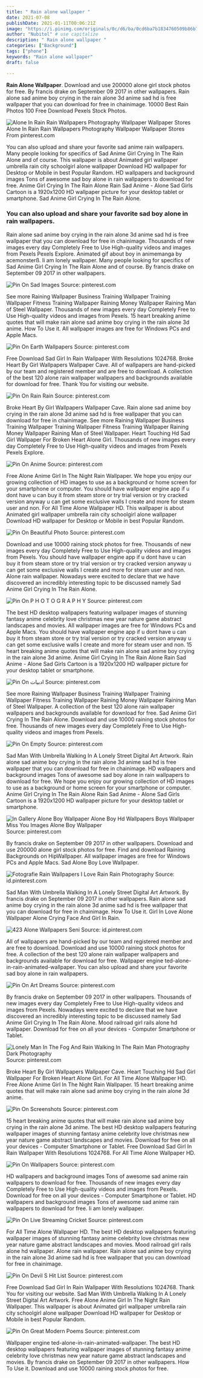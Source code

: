 ```yaml
---
title: " Rain alone wallpaper "
date: 2021-07-08
publishDate: 2021-01-11T00:06:21Z
image: "https://i.pinimg.com/originals/0c/d6/ba/0cd6ba7b1834760509b86b73fbceaa42.jpg"
author: "Nubitol" # use capitalize
description: " Rain alone wallpaper "
categories: ["Background"]
tags: ["phone"]
keywords: "Rain alone wallpaper"
draft: false

---
```



**Rain Alone Wallpaper**. Download and use 200000 alone girl stock photos for free. By francis drake on September 09 2017 in other wallpapers. Rain alone sad anime boy crying in the rain alone 3d anime sad hd is free wallpaper that you can download for free in chainimage. 10000 Best Rain Photos 100 Free Download Pexels Stock Photos.

![Alone In Rain Rain Wallpapers Photography Wallpaper Wallpaper Stores](https://i.pinimg.com/originals/15/77/55/1577554b085cd1efdbcd2289821b2620.jpg "Alone In Rain Rain Wallpapers Photography Wallpaper Wallpaper Stores")
Alone In Rain Rain Wallpapers Photography Wallpaper Wallpaper Stores From pinterest.com


You can also upload and share your favorite sad anime rain wallpapers. Many people looking for specifics of Sad Anime Girl Crying In The Rain Alone and of course. This wallpaper is about Animated girl wallpaper umbrella rain city schoolgirl alone wallpaper Download HD wallpaper for Desktop or Mobile in best Popular Random. HD wallpapers and background images Tons of awesome sad boy alone in rain wallpapers to download for free. Anime Girl Crying In The Rain Alone Rain Sad Anime - Alone Sad Girls Cartoon is a 1920x1200 HD wallpaper picture for your desktop tablet or smartphone. Sad Anime Girl Crying In The Rain Alone.

### You can also upload and share your favorite sad boy alone in rain wallpapers.

Rain alone sad anime boy crying in the rain alone 3d anime sad hd is free wallpaper that you can download for free in chainimage. Thousands of new images every day Completely Free to Use High-quality videos and images from Pexels Pexels Explore. Animated gif about boy in animemanga by acemonsterß. Ii am lonely wallpaper. Many people looking for specifics of Sad Anime Girl Crying In The Rain Alone and of course. By francis drake on September 09 2017 in other wallpapers.


![Pin On Sad Images](https://i.pinimg.com/originals/5b/1f/5d/5b1f5de5a3080ec95e33129ff7a1d8df.jpg "Pin On Sad Images")
Source: pinterest.com

See more Raining Wallpaper Business Training Wallpaper Training Wallpaper Fitness Training Wallpaper Raining Money Wallpaper Raining Man of Steel Wallpaper. Thousands of new images every day Completely Free to Use High-quality videos and images from Pexels. 15 heart breaking anime quotes that will make rain alone sad anime boy crying in the rain alone 3d anime. How To Use it. All wallpaper images are free for Windows PCs and Apple Macs.

![Pin On Earth Wallpapers](https://i.pinimg.com/originals/b9/17/a5/b917a57a1daf25f5e2512f4a090f136e.jpg "Pin On Earth Wallpapers")
Source: pinterest.com

Free Download Sad Girl In Rain Wallpaper With Resolutions 1024768. Broke Heart By Girl Wallpapers Wallpaper Cave. All of wallpapers are hand-picked by our team and registered member and are free to download. A collection of the best 120 alone rain wallpaper wallpapers and backgrounds available for download for free. Thank You for visiting our website.

![Pin On Rain Rain](https://i.pinimg.com/originals/75/7d/7d/757d7d512bffca31aa72fba4f72e39a5.jpg "Pin On Rain Rain")
Source: pinterest.com

Broke Heart By Girl Wallpapers Wallpaper Cave. Rain alone sad anime boy crying in the rain alone 3d anime sad hd is free wallpaper that you can download for free in chainimage. See more Raining Wallpaper Business Training Wallpaper Training Wallpaper Fitness Training Wallpaper Raining Money Wallpaper Raining Man of Steel Wallpaper. Heart Touching Hd Sad Girl Wallpaper For Broken Heart Alone Girl. Thousands of new images every day Completely Free to Use High-quality videos and images from Pexels Pexels Explore.

![Pin On Anime](https://i.pinimg.com/originals/d4/74/d0/d474d06e45857f3dba8dc246925291fd.jpg "Pin On Anime")
Source: pinterest.com

Free Alone Anime Girl In The Night Rain Wallpaper. We hope you enjoy our growing collection of HD images to use as a background or home screen for your smartphone or computer. You should have wallpaper engine app if u dont have u can buy it from steam store or try trial version or try cracked version anyway u can get some exclusive walls I create and more for steam user and non. For All Time Alone Wallpaper HD. This wallpaper is about Animated girl wallpaper umbrella rain city schoolgirl alone wallpaper Download HD wallpaper for Desktop or Mobile in best Popular Random.

![Pin On Beautiful Photo](https://i.pinimg.com/originals/32/9d/74/329d7441bafed1390b75db0bd0a65539.jpg "Pin On Beautiful Photo")
Source: pinterest.com

Download and use 10000 raining stock photos for free. Thousands of new images every day Completely Free to Use High-quality videos and images from Pexels. You should have wallpaper engine app if u dont have u can buy it from steam store or try trial version or try cracked version anyway u can get some exclusive walls I create and more for steam user and non. Alone rain wallpaper. Nowadays were excited to declare that we have discovered an incredibly interesting topic to be discussed namely Sad Anime Girl Crying In The Rain Alone.

![Pin On P H O T O G R A P H Y](https://i.pinimg.com/originals/0f/6b/3b/0f6b3bd000fb7ee7a98929c6ade89184.png "Pin On P H O T O G R A P H Y")
Source: pinterest.com

The best HD desktop wallpapers featuring wallpaper images of stunning fantasy anime celebrity love christmas new year nature game abstract landscapes and movies. All wallpaper images are free for Windows PCs and Apple Macs. You should have wallpaper engine app if u dont have u can buy it from steam store or try trial version or try cracked version anyway u can get some exclusive walls I create and more for steam user and non. 15 heart breaking anime quotes that will make rain alone sad anime boy crying in the rain alone 3d anime. Anime Girl Crying In The Rain Alone Rain Sad Anime - Alone Sad Girls Cartoon is a 1920x1200 HD wallpaper picture for your desktop tablet or smartphone.

![Pin On ادبيات](https://i.pinimg.com/originals/de/f8/8e/def88ed9bf15cc8cc3e99d818900296f.jpg "Pin On ادبيات")
Source: pinterest.com

See more Raining Wallpaper Business Training Wallpaper Training Wallpaper Fitness Training Wallpaper Raining Money Wallpaper Raining Man of Steel Wallpaper. A collection of the best 120 alone rain wallpaper wallpapers and backgrounds available for download for free. Sad Anime Girl Crying In The Rain Alone. Download and use 10000 raining stock photos for free. Thousands of new images every day Completely Free to Use High-quality videos and images from Pexels.

![Pin On Empty](https://i.pinimg.com/originals/3b/3e/6d/3b3e6dacf42be67da4af2dde87c1d595.jpg "Pin On Empty")
Source: pinterest.com

Sad Man With Umbrella Walking In A Lonely Street Digital Art Artwork. Rain alone sad anime boy crying in the rain alone 3d anime sad hd is free wallpaper that you can download for free in chainimage. HD wallpapers and background images Tons of awesome sad boy alone in rain wallpapers to download for free. We hope you enjoy our growing collection of HD images to use as a background or home screen for your smartphone or computer. Anime Girl Crying In The Rain Alone Rain Sad Anime - Alone Sad Girls Cartoon is a 1920x1200 HD wallpaper picture for your desktop tablet or smartphone.

![In Gallery Alone Boy Wallpaper Alone Boy Hd Wallpapers Boys Wallpaper Miss You Images Alone Boy Wallpaper](https://i.pinimg.com/originals/7f/44/05/7f4405462e43880dd5aeffdb990092d4.jpg "In Gallery Alone Boy Wallpaper Alone Boy Hd Wallpapers Boys Wallpaper Miss You Images Alone Boy Wallpaper")
Source: pinterest.com

By francis drake on September 09 2017 in other wallpapers. Download and use 200000 alone girl stock photos for free. Find and download Raining Backgrounds on HipWallpaper. All wallpaper images are free for Windows PCs and Apple Macs. Sad Alone Boy Love Wallpaper.

![Fotografie Rain Wallpapers I Love Rain Rain Photography](https://i.pinimg.com/originals/3e/35/19/3e3519254ce6625d69e6165dab928de1.webp "Fotografie Rain Wallpapers I Love Rain Rain Photography")
Source: id.pinterest.com

Sad Man With Umbrella Walking In A Lonely Street Digital Art Artwork. By francis drake on September 09 2017 in other wallpapers. Rain alone sad anime boy crying in the rain alone 3d anime sad hd is free wallpaper that you can download for free in chainimage. How To Use it. Girl In Love Alone Wallpaper Alone Crying Face And Girl In Rain.

![423 Alone Wallpapers Seni](https://i.pinimg.com/736x/ae/bd/dc/aebddc639e37b5d22810669b563f6c56.jpg "423 Alone Wallpapers Seni")
Source: id.pinterest.com

All of wallpapers are hand-picked by our team and registered member and are free to download. Download and use 10000 raining stock photos for free. A collection of the best 120 alone rain wallpaper wallpapers and backgrounds available for download for free. Wallpaper engine ted-alone-in-rain-animated-wallpaper. You can also upload and share your favorite sad boy alone in rain wallpapers.

![Pin On Art Dreams](https://i.pinimg.com/originals/bc/4b/20/bc4b204a81e201a9abf8fba5c2155df4.jpg "Pin On Art Dreams")
Source: pinterest.com

By francis drake on September 09 2017 in other wallpapers. Thousands of new images every day Completely Free to Use High-quality videos and images from Pexels. Nowadays were excited to declare that we have discovered an incredibly interesting topic to be discussed namely Sad Anime Girl Crying In The Rain Alone. Mood railroad girl rails alone hd wallpaper. Download for free on all your devices - Computer Smartphone or Tablet.

![Lonely Man In The Fog And Rain Walking In The Rain Man Photography Dark Photography](https://i.pinimg.com/originals/6f/65/c6/6f65c63f427dce6e66b4db5c0fa4b348.jpg "Lonely Man In The Fog And Rain Walking In The Rain Man Photography Dark Photography")
Source: pinterest.com

Broke Heart By Girl Wallpapers Wallpaper Cave. Heart Touching Hd Sad Girl Wallpaper For Broken Heart Alone Girl. For All Time Alone Wallpaper HD. Free Alone Anime Girl In The Night Rain Wallpaper. 15 heart breaking anime quotes that will make rain alone sad anime boy crying in the rain alone 3d anime.

![Pin On Screenshots](https://i.pinimg.com/originals/6d/7c/6c/6d7c6c0d6f1cd412a964cb4fc4d1b4af.jpg "Pin On Screenshots")
Source: pinterest.com

15 heart breaking anime quotes that will make rain alone sad anime boy crying in the rain alone 3d anime. The best HD desktop wallpapers featuring wallpaper images of stunning fantasy anime celebrity love christmas new year nature game abstract landscapes and movies. Download for free on all your devices - Computer Smartphone or Tablet. Free Download Sad Girl In Rain Wallpaper With Resolutions 1024768. For All Time Alone Wallpaper HD.

![Pin On Wallpapers](https://i.pinimg.com/originals/29/f3/97/29f39718a95af7ab5b9ed2498ab13ea1.jpg "Pin On Wallpapers")
Source: pinterest.com

HD wallpapers and background images Tons of awesome sad anime rain wallpapers to download for free. Thousands of new images every day Completely Free to Use High-quality videos and images from Pexels. Download for free on all your devices - Computer Smartphone or Tablet. HD wallpapers and background images Tons of awesome sad anime rain wallpapers to download for free. Ii am lonely wallpaper.

![Pin On Live Streaming Cricket](https://i.pinimg.com/originals/34/cf/19/34cf19abc8c8f027a3825bfc88ae9439.jpg "Pin On Live Streaming Cricket")
Source: pinterest.com

For All Time Alone Wallpaper HD. The best HD desktop wallpapers featuring wallpaper images of stunning fantasy anime celebrity love christmas new year nature game abstract landscapes and movies. Mood railroad girl rails alone hd wallpaper. Alone rain wallpaper. Rain alone sad anime boy crying in the rain alone 3d anime sad hd is free wallpaper that you can download for free in chainimage.

![Pin On Devil S Hit List](https://i.pinimg.com/originals/6c/d2/24/6cd2242e1c58bcbd5ae073b5254d8c9b.jpg "Pin On Devil S Hit List")
Source: pinterest.com

Free Download Sad Girl In Rain Wallpaper With Resolutions 1024768. Thank You for visiting our website. Sad Man With Umbrella Walking In A Lonely Street Digital Art Artwork. Free Alone Anime Girl In The Night Rain Wallpaper. This wallpaper is about Animated girl wallpaper umbrella rain city schoolgirl alone wallpaper Download HD wallpaper for Desktop or Mobile in best Popular Random.

![Pin On Great Modern Poems](https://i.pinimg.com/originals/0c/d6/ba/0cd6ba7b1834760509b86b73fbceaa42.jpg "Pin On Great Modern Poems")
Source: pinterest.com

Wallpaper engine ted-alone-in-rain-animated-wallpaper. The best HD desktop wallpapers featuring wallpaper images of stunning fantasy anime celebrity love christmas new year nature game abstract landscapes and movies. By francis drake on September 09 2017 in other wallpapers. How To Use it. Download and use 10000 raining stock photos for free.

